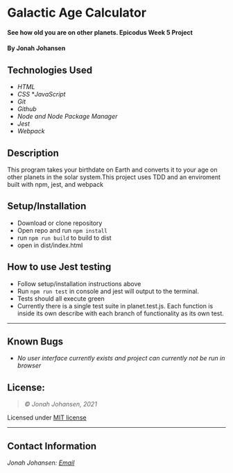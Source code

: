 # Galactic Age Calculator

#### See how old you are on other planets. Epicodus Week 5 Project

#### By Jonah Johansen

## Technologies Used
* _HTML_
* _CSS_
*_JavaScript_
* _Git_
* _Github_
* _Node and Node Package Manager_
* _Jest_
* _Webpack_

## Description
This program takes your birthdate on Earth and converts it to your age on other planets in the solar system.This project uses TDD and an enviroment built with npm, jest, and webpack

## Setup/Installation
* Download or clone repository
* Open repo and run ```npm install```
* run ```npm run build``` to build to dist
* open in dist/index.html

## How to use Jest testing
* Follow setup/installation instructions above
* Run ```npm run test``` in console and jest will output to the terminal.
* Tests should all execute green
* Currently there is a single test suite in planet.test.js. Each function is inside its own describe with each branch of functionality as its own test.

* * *
## Known Bugs

* _No user interface currently exists and project can currently not be run in browser_

## License:
> *&copy; Jonah Johansen, 2021*

Licensed under [MIT license](https://mit-license.org/)

* * *

## Contact Information
_Jonah Johansen: [Email](johansenjonah+git@gmail.com)_